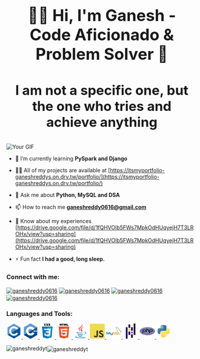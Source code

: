 <h1 align="center" style="font-size: 3em;">👨‍💻 Hi, I'm Ganesh - Code Aficionado & Problem Solver 🚀</h1>
<h3 align="center" style="font-size: 2.5em;">I am not a specific one, but the one who tries and achieve anything</h3>

 <img src="https://64.media.tumblr.com/2dd2a52a730913cc62bbd28fda2df8d7/tumblr_mn2vtyl1511rqdrujo1_500.gifv" alt="Your GIF" width="500" height="fit-content" align="center" display="block" margin="auto">

- 🌱 I’m currently learning **PySpark and Django**

- 👨‍💻 All of my projects are available at [https://itsmyportfolio-ganeshreddys.on.drv.tw/portfolio/](https://itsmyportfolio-ganeshreddys.on.drv.tw/portfolio/)

- 💬 Ask me about **Python, MySQL and DSA**

- 📫 How to reach me **ganeshreddy0616@gmail.com**

- 📄 Know about my experiences [https://drive.google.com/file/d/1fQHVOlb5FWs7MpkOdHUqyejH7T3LROHx/view?usp=sharing](https://drive.google.com/file/d/1fQHVOlb5FWs7MpkOdHUqyejH7T3LROHx/view?usp=sharing)

- ⚡ Fun fact **I had a good, long sleep.**

<h3 align="left">Connect with me:</h3>
<p align="left">
<a href="https://linkedin.com/in/ganeshreddy0616" target="blank"><img align="center" src="https://raw.githubusercontent.com/rahuldkjain/github-profile-readme-generator/master/src/images/icons/Social/linked-in-alt.svg" alt="ganeshreddy0616" height="30" width="40" /></a>
<a href="https://www.hackerrank.com/ganeshreddy0616" target="blank"><img align="center" src="https://raw.githubusercontent.com/rahuldkjain/github-profile-readme-generator/master/src/images/icons/Social/hackerrank.svg" alt="ganeshreddy0616" height="30" width="40" /></a>
<a href="https://www.leetcode.com/ganeshreddy0616" target="blank"><img align="center" src="https://raw.githubusercontent.com/rahuldkjain/github-profile-readme-generator/master/src/images/icons/Social/leet-code.svg" alt="ganeshreddy0616" height="30" width="40" /></a>
<a href="https://auth.geeksforgeeks.org/user/ganeshreddy0616" target="blank"><img align="center" src="https://raw.githubusercontent.com/rahuldkjain/github-profile-readme-generator/master/src/images/icons/Social/geeks-for-geeks.svg" alt="ganeshreddy0616" height="30" width="40" /></a>
</p>

<h3 align="left">Languages and Tools:</h3>
<p align="left"> <a href="https://www.cprogramming.com/" target="_blank" rel="noreferrer"> <img src="https://raw.githubusercontent.com/devicons/devicon/master/icons/c/c-original.svg" alt="c" width="40" height="40"/> </a> <a href="https://www.w3schools.com/cpp/" target="_blank" rel="noreferrer"> <img src="https://raw.githubusercontent.com/devicons/devicon/master/icons/cplusplus/cplusplus-original.svg" alt="cplusplus" width="40" height="40"/> </a> <a href="https://www.w3schools.com/css/" target="_blank" rel="noreferrer"> <img src="https://raw.githubusercontent.com/devicons/devicon/master/icons/css3/css3-original-wordmark.svg" alt="css3" width="40" height="40"/> </a> <a href="https://www.w3.org/html/" target="_blank" rel="noreferrer"> <img src="https://raw.githubusercontent.com/devicons/devicon/master/icons/html5/html5-original-wordmark.svg" alt="html5" width="40" height="40"/> </a> <a href="https://www.java.com" target="_blank" rel="noreferrer"> <img src="https://raw.githubusercontent.com/devicons/devicon/master/icons/java/java-original.svg" alt="java" width="40" height="40"/> </a> <a href="https://developer.mozilla.org/en-US/docs/Web/JavaScript" target="_blank" rel="noreferrer"> <img src="https://raw.githubusercontent.com/devicons/devicon/master/icons/javascript/javascript-original.svg" alt="javascript" width="40" height="40"/> </a> <a href="https://www.mysql.com/" target="_blank" rel="noreferrer"> <img src="https://raw.githubusercontent.com/devicons/devicon/master/icons/mysql/mysql-original-wordmark.svg" alt="mysql" width="40" height="40"/> </a> <a href="https://pandas.pydata.org/" target="_blank" rel="noreferrer"> <img src="https://raw.githubusercontent.com/devicons/devicon/2ae2a900d2f041da66e950e4d48052658d850630/icons/pandas/pandas-original.svg" alt="pandas" width="40" height="40"/> </a> <a href="https://www.php.net" target="_blank" rel="noreferrer"> <img src="https://raw.githubusercontent.com/devicons/devicon/master/icons/php/php-original.svg" alt="php" width="40" height="40"/> </a> <a href="https://www.python.org" target="_blank" rel="noreferrer"> <img src="https://raw.githubusercontent.com/devicons/devicon/master/icons/python/python-original.svg" alt="python" width="40" height="40"/> </a> </p>

<p><img align="left" src="https://github-readme-stats.vercel.app/api/top-langs?username=ganeshreddyt&show_icons=true&locale=en&layout=compact" alt="ganeshreddyt" /></p>

<p><img align="center" src="https://github-readme-streak-stats.herokuapp.com/?user=ganeshreddyt&" alt="ganeshreddyt" /></p>
